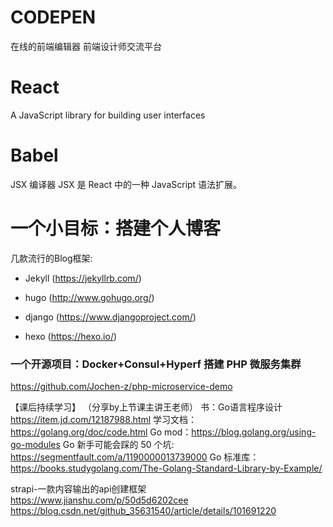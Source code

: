 # CODEPEN #
在线的前端编辑器
前端设计师交流平台

# React #
A JavaScript library for building user interfaces

# Babel #
JSX 编译器
JSX 是 React 中的一种 JavaScript 语法扩展。

# 一个小目标：搭建个人博客 #

  几款流行的Blog框架:

* Jekyll (https://jekyllrb.com/)

* hugo (http://www.gohugo.org/)

* django (https://www.djangoproject.com/)

* hexo (https://hexo.io/)
  
### 一个开源项目：Docker+Consul+Hyperf 搭建 PHP 微服务集群
https://github.com/Jochen-z/php-microservice-demo

【课后持续学习】
（分享by上节课主讲王老师）
书：Go语言程序设计 https://item.jd.com/12187988.html
学习文档：https://golang.org/doc/code.html
Go mod：https://blog.golang.org/using-go-modules
Go 新手可能会踩的 50 个坑: https://segmentfault.com/a/1190000013739000
Go 标准库：https://books.studygolang.com/The-Golang-Standard-Library-by-Example/

strapi-一款内容输出的api创建框架
https://www.jianshu.com/p/50d5d6202cee
https://blog.csdn.net/github_35631540/article/details/101691220
